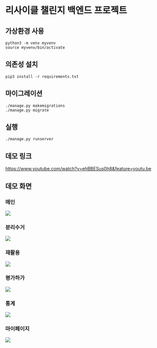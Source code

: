 # 리사이클 챌린지 백엔드 프로젝트
## 가상환경 사용
```
python3 -m venv myvenv
source myvenv/bin/activate
```
## 의존성 설치
```
pip3 install -r requirements.txt
```
## 마이그레이션
```
./manage.py makemigrations
./manage.py migrate
```
## 실행
```
./manage.py runserver
```


## 데모 링크
https://www.youtube.com/watch?v=ehBBESus0h8&feature=youtu.be
## 데모 화면
### 메인
![](/images/메인.png)
### 분리수거
![](/images/분리수거.png)
### 재활용
![](/images/재활용.png)
### 평가하가
![](/images/평가하기.png)
### 통계
![](/images/통계.png)
### 마이페이지
![](/images/마이페이지.png)

